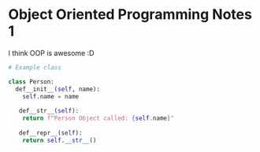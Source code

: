 # Object Oriented Programming Notes 1

I think OOP is awesome :D

```python
# Example class

class Person:
  def__init__(self, name):
    self.name = name
    
   def__str__(self):
    return f"Person Object called: {self.name}"
   
   def__repr__(self):
    return self.__str__()

```
